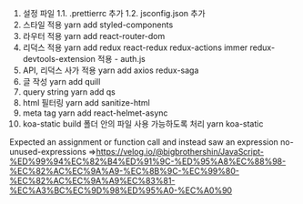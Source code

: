 1. 설정 파일
   1.1. .prettierrc 추가
   1.2. jsconfig.json 추가
2. 스타일 적용
   yarn add styled-components
3. 라우터 적용
   yarn add react-router-dom
4. 리덕스 적용
   yarn add redux react-redux redux-actions immer redux-devtools-extension
   적용 - auth.js
5. API, 리덕스 사가 적용
   yarn add axios redux-saga
6. 글 작성
   yarn add quill
7. query string
   yarn add qs
8. html 필터링
   yarn add sanitize-html
9. meta tag
   yarn add react-helmet-async
10. koa-static
    build 폴더 안의 파일 사용 가능하도록 처리
    yarn koa-static

Expected an assignment or function call and instead saw an expression no-unused-expressions
=>https://velog.io/@bigbrothershin/JavaScript-%ED%99%94%EC%82%B4%ED%91%9C-%ED%95%A8%EC%88%98-%EC%82%AC%EC%9A%A9-%EC%8B%9C-%EC%99%80-%EC%82%AC%EC%9A%A9%EC%83%81-%EC%A3%BC%EC%9D%98%ED%95%A0-%EC%A0%90
